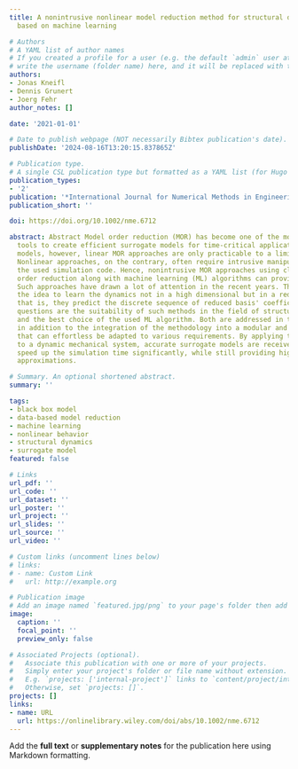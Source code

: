 ```yaml
---
title: A nonintrusive nonlinear model reduction method for structural dynamical problems
  based on machine learning

# Authors
# A YAML list of author names
# If you created a profile for a user (e.g. the default `admin` user at `content/authors/admin/`), 
# write the username (folder name) here, and it will be replaced with their full name and linked to their profile.
authors:
- Jonas Kneifl
- Dennis Grunert
- Joerg Fehr
author_notes: []

date: '2021-01-01'

# Date to publish webpage (NOT necessarily Bibtex publication's date).
publishDate: '2024-08-16T13:20:15.837865Z'

# Publication type.
# A single CSL publication type but formatted as a YAML list (for Hugo requirements).
publication_types:
- '2'
publication: '*International Journal for Numerical Methods in Engineering*'
publication_short: ''

doi: https://doi.org/10.1002/nme.6712

abstract: Abstract Model order reduction (MOR) has become one of the most widely used
  tools to create efficient surrogate models for time-critical applications. For nonlinear
  models, however, linear MOR approaches are only practicable to a limited extent.
  Nonlinear approaches, on the contrary, often require intrusive manipulations of
  the used simulation code. Hence, nonintrusive MOR approaches using classic model
  order reduction along with machine learning (ML) algorithms can provide remedy.
  Such approaches have drawn a lot of attention in the recent years. They rely on
  the idea to learn the dynamics not in a high dimensional but in a reduced space,
  that is, they predict the discrete sequence of reduced basis' coefficients. Open
  questions are the suitability of such methods in the field of structural dynamics
  and the best choice of the used ML algorithm. Both are addressed in this article
  in addition to the integration of the methodology into a modular and flexible framework
  that can effortless be adapted to various requirements. By applying the methodology
  to a dynamic mechanical system, accurate surrogate models are received, which can
  speed up the simulation time significantly, while still providing high-quality state
  approximations.

# Summary. An optional shortened abstract.
summary: ''

tags:
- black box model
- data-based model reduction
- machine learning
- nonlinear behavior
- structural dynamics
- surrogate model
featured: false

# Links
url_pdf: ''
url_code: ''
url_dataset: ''
url_poster: ''
url_project: ''
url_slides: ''
url_source: ''
url_video: ''

# Custom links (uncomment lines below)
# links:
# - name: Custom Link
#   url: http://example.org

# Publication image
# Add an image named `featured.jpg/png` to your page's folder then add a caption below.
image:
  caption: ''
  focal_point: ''
  preview_only: false

# Associated Projects (optional).
#   Associate this publication with one or more of your projects.
#   Simply enter your project's folder or file name without extension.
#   E.g. `projects: ['internal-project']` links to `content/project/internal-project/index.md`.
#   Otherwise, set `projects: []`.
projects: []
links:
- name: URL
  url: https://onlinelibrary.wiley.com/doi/abs/10.1002/nme.6712
---
```


Add the **full text** or **supplementary notes** for the publication here using Markdown formatting.
